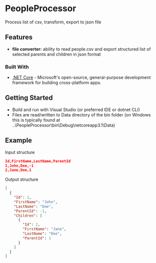 # PeopleProcessor
Process list of csv, transform, export to json file

## Features
- __file converter:__ ability to read people.csv and export structured list of selected parents and children in json format

### Built With

* [.NET Core](https://github.com/dotnet/core) - Microsoft's open-source, general-purpose development framework for building cross-platform apps.

## Getting Started

- Build and run with Visual Studio (or preferred IDE or dotnet CLI)
- Files are read/written to Data directory of the bin folder (on Windows this is typically found at ..\PeopleProcessor\bin\Debug\netcoreapp3.1\Data)

## Example

Input structure

```json
Id,FirstName,LastName,ParentId
1,John,Doe,-1
2,Jane,Doe,1
```

Output structure

```json
[
  {
    "Id": 1,
    "FirstName": "John",
    "LastName": "Doe",
    "ParentId": -1,
    "Children": [
      {
        "Id": 2,
        "FirstName": "Jane",
        "LastName": "Doe",
        "ParentId": 1
      }
    ]
  }
]
```
